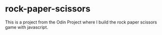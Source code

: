 # rock-paper-scissors
This is a project from the Odin Project where I build the rock paper scissors game with javascript.
